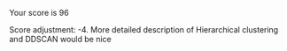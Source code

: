 Your score is 96

Score adjustment: -4. More detailed description of Hierarchical clustering and DDSCAN would be nice
